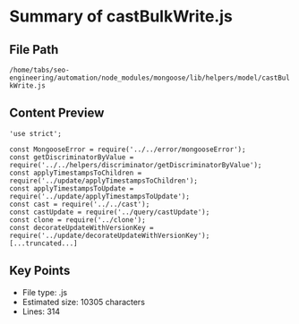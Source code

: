# Summary of castBulkWrite.js
  
## File Path
`/home/tabs/seo-engineering/automation/node_modules/mongoose/lib/helpers/model/castBulkWrite.js`

## Content Preview
```
'use strict';

const MongooseError = require('../../error/mongooseError');
const getDiscriminatorByValue = require('../../helpers/discriminator/getDiscriminatorByValue');
const applyTimestampsToChildren = require('../update/applyTimestampsToChildren');
const applyTimestampsToUpdate = require('../update/applyTimestampsToUpdate');
const cast = require('../../cast');
const castUpdate = require('../query/castUpdate');
const clone = require('../clone');
const decorateUpdateWithVersionKey = require('../update/decorateUpdateWithVersionKey');
[...truncated...]
```

## Key Points
- File type: .js
- Estimated size: 10305 characters
- Lines: 314
